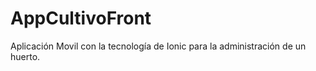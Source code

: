 # AppCultivoFront

Aplicación Movil con la tecnología de Ionic para la administración de un huerto. 
